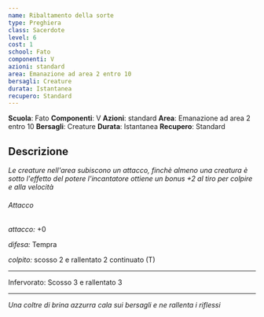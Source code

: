 ```yaml
---
name: Ribaltamento della sorte
type: Preghiera
class: Sacerdote
level: 6
cost: 1
school: Fato
componenti: V
azioni: standard
area: Emanazione ad area 2 entro 10
bersagli: Creature
durata: Istantanea
recupero: Standard
---
```

**Scuola**: Fato
**Componenti**: V
**Azioni**: standard
**Area**: Emanazione ad area 2 entro 10
**Bersagli**: Creature
**Durata**: Istantanea
**Recupero**: Standard

**Descrizione**
-

*Le creature nell'area subiscono un attacco, finchè almeno una creatura è sotto l'effetto del potere l'incantatore ottiene un bonus +2 al tiro per colpire e alla velocità*

###### Attacco

*attacco:* +0

*difesa:* Tempra

*colpito:* scosso 2 e rallentato 2 continuato (T)

---

Infervorato: Scosso 3 e rallentato 3

---

*Una coltre di brina azzurra cala sui bersagli e ne rallenta i riflessi*